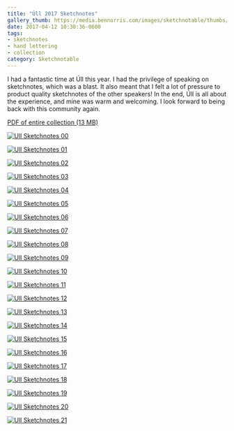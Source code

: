 ```yaml
---
title: "Úll 2017 Sketchnotes"
gallery_thumb: https://media.bennorris.com/images/sketchnotable/thumbs/ull-2017-sketchnotes-00.jpg
date: 2017-04-12 10:30:36-0600
tags:
- sketchnotes
- hand lettering
- collection
category: Sketchnotable
---
```


I had a fantastic time at Úll this year. I had the privilege of speaking on sketchnotes, which was a blast. It also meant that I felt a lot of pressure to product quality sketchnotes of the other speakers! In the end, Úll is all about the experience, and mine was warm and welcoming. I look forward to being back with this community again.

[PDF of entire collection (13 MB)](https://media.bennorris.com/images/sketchnotable/uploads/2019/665b05e4dd.pdf)

[![Ull Sketchnotes 00](https://media.bennorris.com/images/sketchnotable/ull-2017/ull-2017-sketchnotes-00.jpg)](https://media.bennorris.com/images/sketchnotable/ull-2017/ull-2017-sketchnotes-00.jpg)

[![Ull Sketchnotes 01](https://media.bennorris.com/images/sketchnotable/ull-2017/ull-2017-sketchnotes-01.jpg)](https://media.bennorris.com/images/sketchnotable/ull-2017/ull-2017-sketchnotes-01.jpg)

[![Ull Sketchnotes 02](https://media.bennorris.com/images/sketchnotable/ull-2017/ull-2017-sketchnotes-02.jpg)](https://media.bennorris.com/images/sketchnotable/ull-2017/ull-2017-sketchnotes-02.jpg)

[![Ull Sketchnotes 03](https://media.bennorris.com/images/sketchnotable/ull-2017/ull-2017-sketchnotes-03.jpg)](https://media.bennorris.com/images/sketchnotable/ull-2017/ull-2017-sketchnotes-03.jpg)

[![Ull Sketchnotes 04](https://media.bennorris.com/images/sketchnotable/ull-2017/ull-2017-sketchnotes-04.jpg)](https://media.bennorris.com/images/sketchnotable/ull-2017/ull-2017-sketchnotes-04.jpg)

[![Ull Sketchnotes 05](https://media.bennorris.com/images/sketchnotable/ull-2017/ull-2017-sketchnotes-05.jpg)](https://media.bennorris.com/images/sketchnotable/ull-2017/ull-2017-sketchnotes-05.jpg)

[![Ull Sketchnotes 06](https://media.bennorris.com/images/sketchnotable/ull-2017/ull-2017-sketchnotes-06.jpg)](https://media.bennorris.com/images/sketchnotable/ull-2017/ull-2017-sketchnotes-06.jpg)

[![Ull Sketchnotes 07](https://media.bennorris.com/images/sketchnotable/ull-2017/ull-2017-sketchnotes-07.jpg)](https://media.bennorris.com/images/sketchnotable/ull-2017/ull-2017-sketchnotes-07.jpg)

[![Ull Sketchnotes 08](https://media.bennorris.com/images/sketchnotable/ull-2017/ull-2017-sketchnotes-08.jpg)](https://media.bennorris.com/images/sketchnotable/ull-2017/ull-2017-sketchnotes-08.jpg)

[![Ull Sketchnotes 09](https://media.bennorris.com/images/sketchnotable/ull-2017/ull-2017-sketchnotes-09.jpg)](https://media.bennorris.com/images/sketchnotable/ull-2017/ull-2017-sketchnotes-09.jpg)

[![Ull Sketchnotes 10](https://media.bennorris.com/images/sketchnotable/ull-2017/ull-2017-sketchnotes-10.jpg)](https://media.bennorris.com/images/sketchnotable/ull-2017/ull-2017-sketchnotes-10.jpg)

[![Ull Sketchnotes 11](https://media.bennorris.com/images/sketchnotable/ull-2017/ull-2017-sketchnotes-11.jpg)](https://media.bennorris.com/images/sketchnotable/ull-2017/ull-2017-sketchnotes-11.jpg)

[![Ull Sketchnotes 12](https://media.bennorris.com/images/sketchnotable/ull-2017/ull-2017-sketchnotes-12.jpg)](https://media.bennorris.com/images/sketchnotable/ull-2017/ull-2017-sketchnotes-12.jpg)

[![Ull Sketchnotes 13](https://media.bennorris.com/images/sketchnotable/ull-2017/ull-2017-sketchnotes-13.jpg)](https://media.bennorris.com/images/sketchnotable/ull-2017/ull-2017-sketchnotes-13.jpg)

[![Ull Sketchnotes 14](https://media.bennorris.com/images/sketchnotable/ull-2017/ull-2017-sketchnotes-14.jpg)](https://media.bennorris.com/images/sketchnotable/ull-2017/ull-2017-sketchnotes-14.jpg)

[![Ull Sketchnotes 15](https://media.bennorris.com/images/sketchnotable/ull-2017/ull-2017-sketchnotes-15.jpg)](https://media.bennorris.com/images/sketchnotable/ull-2017/ull-2017-sketchnotes-15.jpg)

[![Ull Sketchnotes 16](https://media.bennorris.com/images/sketchnotable/ull-2017/ull-2017-sketchnotes-16.jpg)](https://media.bennorris.com/images/sketchnotable/ull-2017/ull-2017-sketchnotes-16.jpg)

[![Ull Sketchnotes 17](https://media.bennorris.com/images/sketchnotable/ull-2017/ull-2017-sketchnotes-17.jpg)](https://media.bennorris.com/images/sketchnotable/ull-2017/ull-2017-sketchnotes-17.jpg)

[![Ull Sketchnotes 18](https://media.bennorris.com/images/sketchnotable/ull-2017/ull-2017-sketchnotes-18.jpg)](https://media.bennorris.com/images/sketchnotable/ull-2017/ull-2017-sketchnotes-18.jpg)

[![Ull Sketchnotes 19](https://media.bennorris.com/images/sketchnotable/ull-2017/ull-2017-sketchnotes-19.jpg)](https://media.bennorris.com/images/sketchnotable/ull-2017/ull-2017-sketchnotes-19.jpg)

[![Ull Sketchnotes 20](https://media.bennorris.com/images/sketchnotable/ull-2017/ull-2017-sketchnotes-20.jpg)](https://media.bennorris.com/images/sketchnotable/ull-2017/ull-2017-sketchnotes-20.jpg)

[![Ull Sketchnotes 21](https://media.bennorris.com/images/sketchnotable/ull-2017/ull-2017-sketchnotes-21.jpg)](https://media.bennorris.com/images/sketchnotable/ull-2017/ull-2017-sketchnotes-21.jpg)